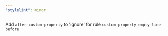 ```yaml
---
"stylelint": minor
---
```


Add `after-custom-property` to 'ignore' for rule `custom-property-empty-line-before`
